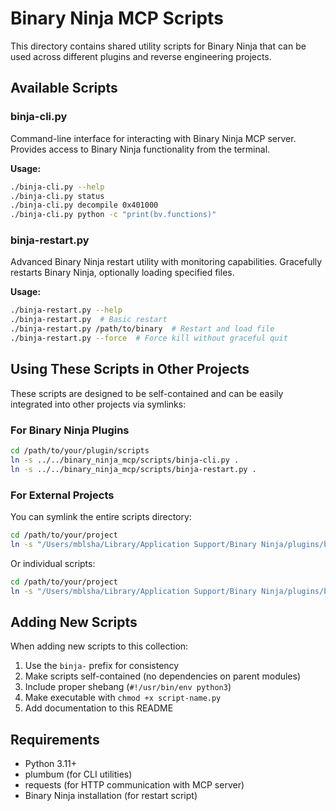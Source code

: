 # Binary Ninja MCP Scripts

This directory contains shared utility scripts for Binary Ninja that can be used across different plugins and reverse engineering projects.

## Available Scripts

### binja-cli.py
Command-line interface for interacting with Binary Ninja MCP server. Provides access to Binary Ninja functionality from the terminal.

**Usage:**
```bash
./binja-cli.py --help
./binja-cli.py status
./binja-cli.py decompile 0x401000
./binja-cli.py python -c "print(bv.functions)"
```

### binja-restart.py
Advanced Binary Ninja restart utility with monitoring capabilities. Gracefully restarts Binary Ninja, optionally loading specified files.

**Usage:**
```bash
./binja-restart.py --help
./binja-restart.py  # Basic restart
./binja-restart.py /path/to/binary  # Restart and load file
./binja-restart.py --force  # Force kill without graceful quit
```

## Using These Scripts in Other Projects

These scripts are designed to be self-contained and can be easily integrated into other projects via symlinks:

### For Binary Ninja Plugins
```bash
cd /path/to/your/plugin/scripts
ln -s ../../binary_ninja_mcp/scripts/binja-cli.py .
ln -s ../../binary_ninja_mcp/scripts/binja-restart.py .
```

### For External Projects
You can symlink the entire scripts directory:
```bash
cd /path/to/your/project
ln -s "/Users/mblsha/Library/Application Support/Binary Ninja/plugins/binary_ninja_mcp/scripts" .
```

Or individual scripts:
```bash
cd /path/to/your/project
ln -s "/Users/mblsha/Library/Application Support/Binary Ninja/plugins/binary_ninja_mcp/scripts/binja-cli.py" .
```

## Adding New Scripts

When adding new scripts to this collection:
1. Use the `binja-` prefix for consistency
2. Make scripts self-contained (no dependencies on parent modules)
3. Include proper shebang (`#!/usr/bin/env python3`)
4. Make executable with `chmod +x script-name.py`
5. Add documentation to this README

## Requirements

- Python 3.11+
- plumbum (for CLI utilities)
- requests (for HTTP communication with MCP server)
- Binary Ninja installation (for restart script)
